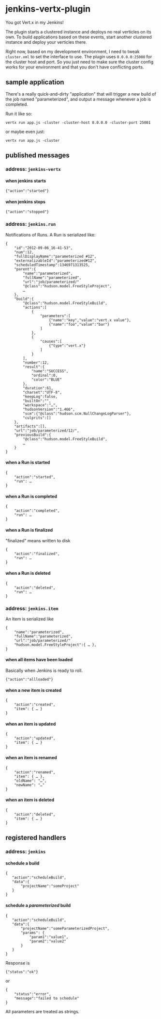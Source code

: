 jenkins-vertx-plugin
====================

You got Vert.x in my Jenkins!

The plugin starts a clustered instance and deploys no real verticles on its own.
To build applications based on these events, start another clustered instance
and deploy your verticles there.

Right now, based on my development environment, I need to tweak `cluster.xml` to
set the interface to use.  The plugin uses `0.0.0.0:25000` for the cluster host
and port.  So you just need to make sure the cluster config works for your
environment and that you don't have conflicting ports.

sample application
------------------

There's a really quick-and-dirty "application" that will trigger a new build of
the job named "parameterized", and output a message whenever a job is completed.

Run it like so:

    vertx run app.js -cluster -cluster-host 0.0.0.0 -cluster-port 25001

or maybe even just:

    vertx run app.js -cluster

published messages
------------------

### address: `jenkins-vertx`

#### when jenkins starts

    {"action":"started"}

#### when jenkins stops

    {"action":"stopped"}

### address: `jenkins.run`

Notifications of Runs.  A Run is serialized like:

    {
        "id":"2012-09-06_16-41-53",
        "num":12,
        "fullDisplayName":"parameterized #12",
        "externalizableId":"parameterized#12",
        "scheduledTimestamp":1346971313525,
        "parent":{
            "name":"parameterized",
            "fullName":"parameterized",
            "url":"job/parameterized/"
            "@class":"hudson.model.FreeStyleProject",
            …
        },
        "build":{
            "@class":"hudson.model.FreeStyleBuild",
            "actions":[
                {
                    "parameters":[
                        {"name":"key","value":"vert.x value"},
                        {"name":"foo","value":"bar"}
                    ]
                },
                {
                    "causes":[
                        {"type":"vert.x"}
                    ]
                }
            ],
            "number":12,
            "result":{
                "name":"SUCCESS",
                "ordinal":0,
                "color":"BLUE"
            },
            "duration":61,
            "charset":"UTF-8",
            "keepLog":false,
            "builtOn":"",
            "workspace":"…",
            "hudsonVersion":"1.466",
            "scm":{"@class":"hudson.scm.NullChangeLogParser"},
            "culprits":[]
        },
        "artifacts":[],
        "url":"job/parameterized/12/",
        "previousBuild":{
            "@class":"hudson.model.FreeStyleBuild",
            …
        }
    }


#### when a Run is started

    {
        "action":"started",
        "run": …
    }

#### when a Run is completed

    {
        "action":"completed",
        "run": …
    }

#### when a Run is finalized

"finalized" means written to disk

    {
        "action":"finalized",
        "run": …
    }

#### when a Run is deleted

    {
        "action":"deleted",
        "run": …
    }


### address: `jenkins.item`

An Item is serialized like

    {
        "name":"parameterized",
        "fullName":"parameterized",
        "url":"job/parameterized/"
        "hudson.model.FreeStyleProject":{ … },
    }

#### when all items have been loaded

Basically when Jenkins is ready to roll.

    {"action":"allloaded"}


#### when a new item is created

    {
        "action":"created",
        "item": { … }
    }

####  when an item is updated

    {
        "action":"updated",
        "item": { … }
    }

####  when an item is renamed

    {
        "action":"renamed",
        "item": { … },
        "oldName": "…",
        "newName": "…"
    }

####  when an item is deleted

    {
        "action":"deleted",
        "item": { … }
    }


registered handlers
-------------------

### address: `jenkins`

#### schedule a build

    {
       "action":"scheduleBuild",
       "data":{
           "projectName":"someProject"
       }
    }

#### schedule a *parameterized* build

    {
       "action":"scheduleBuild",
       "data":{
           "projectName":"someParameterizedProject",
           "params": {
               "param1":"value1",
               "param2":"value2"
           }
       }
    }

Response is
    
    {"status":"ok"}

or
    
    {
        "status":"error",
        "message":"failed to schedule"
    }
 
All parameters are treated as strings.
